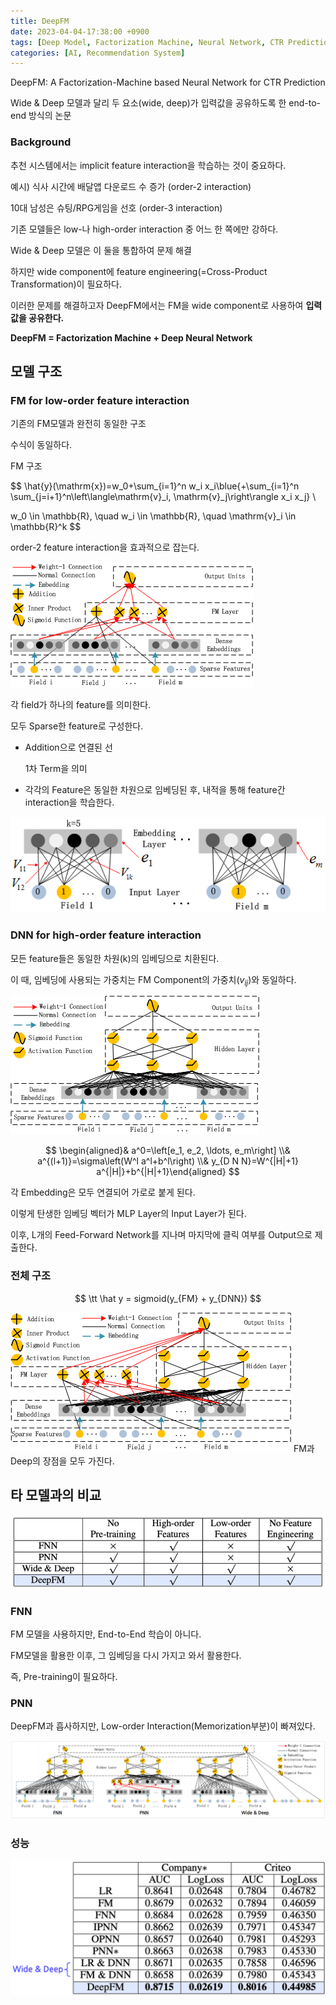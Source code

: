 ```yaml
---
title: DeepFM
date: 2023-04-04-17:38:00 +0900
tags: [Deep Model, Factorization Machine, Neural Network, CTR Prediction]
categories: [AI, Recommendation System]
---
```

DeepFM: A Factorization-Machine based Neural Network for CTR Prediction

Wide & Deep 모델과 달리 두 요소(wide, deep)가 입력값을 공유하도록 한 end-to-end 방식의 논문

### **Background**

추천 시스템에서는 implicit feature interaction을 학습하는 것이 중요하다.

예시) 식사 시간에 배달앱 다운로드 수 증가 (order-2 interaction)

10대 남성은 슈팅/RPG게임을 선호 (order-3 interaction)

기존 모델들은 low-나 high-order interaction 중 어느 한 쪽에만 강하다.

Wide & Deep 모델은 이 둘을 통합하여 문제 해결

하지만 wide component에 feature engineering(=Cross-Product Transformation)이 필요하다.

이러한 문제를 해결하고자 DeepFM에서는 FM을 wide component로 사용하여 **입력값을 공유한다.**

**DeepFM = Factorization Machine + Deep Neural Network**

## 모델 구조

### **FM for low-order feature interaction**

기존의 FM모델과 완전히 동일한 구조

수식이 동일하다.

FM 구조

$$
\hat{y}(\mathrm{x})=w_0+\sum_{i=1}^n w_i x_i\blue{+\sum_{i=1}^n \sum_{j=i+1}^n\left\langle\mathrm{v}_i, \mathrm{v}_j\right\rangle x_i x_j} \\

w_0 \in \mathbb{R}, \quad w_i \in \mathbb{R}, \quad \mathrm{v}_i \in \mathbb{R}^k
$$

order-2 feature interaction을 효과적으로 잡는다.

![DeepFM](/assets/post_imgs/DeepFM-1.png)

각 field가 하나의 feature를 의미한다.

모두 Sparse한 feature로 구성한다.

- Addition으로 연결된 선
    
    1차 Term을 의미
    
- 각각의 Feature은 동일한 차원으로 임베딩된 후, 내적을 통해 feature간 interaction을 학습한다.

![DeepFM](/assets/post_imgs/DeepFM-2.png)

### **DNN for high-order feature interaction**

모든 feature들은 동일한 차원(k)의 임베딩으로 치환된다.

이 때, 임베딩에 사용되는 가중치는 FM Component의 가중치($v_{ij}$)와 동일하다.

![DeepFM](/assets/post_imgs/DeepFM-3.png)

$$
\begin{aligned}& a^0=\left[e_1, e_2, \ldots, e_m\right] \\& a^{(l+1)}=\sigma\left(W^l a^l+b^l\right) \\& y_{D N N}=W^{|H|+1} a^{|H|}+b^{|H|+1}\end{aligned}
$$

각 Embedding은 모두 연결되어 가로로 붙게 된다.

이렇게 탄생한 임베딩 벡터가 MLP Layer의 Input Layer가 된다.

이후, L개의 Feed-Forward Network를 지나며 마지막에 클릭 여부를 Output으로 제출한다.

### 전체 구조

$$
\tt \hat y = sigmoid(y_{FM} + y_{DNN})
$$

![DeepFM](/assets/post_imgs/DeepFM-4.png)
FM과 Deep의 장점을 모두 가진다.

## 타 모델과의 비교

![DeepFM](/assets/post_imgs/DeepFM-5.png)
### FNN
    
FM 모델을 사용하지만, End-to-End 학습이 아니다.

FM모델을 활용한 이후, 그 임베딩을 다시 가지고 와서 활용한다.

즉, Pre-training이 필요하다.
    
### PNN
    
DeepFM과 흡사하지만, Low-order Interaction(Memorization부분)이 빠져있다.
    

![DeepFM](/assets/post_imgs/DeepFM-6.png)
### 성능

![DeepFM](/assets/post_imgs/DeepFM-7.png)